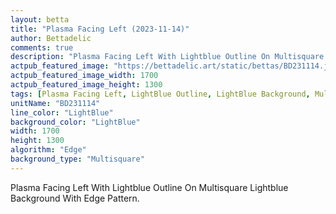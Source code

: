 ```yaml
---
layout: betta
title: "Plasma Facing Left (2023-11-14)"
author: Bettadelic
comments: true
description: "Plasma Facing Left With Lightblue Outline On Multisquare Lightblue Background With Edge Pattern."
actpub_featured_image: "https://bettadelic.art/static/bettas/BD231114.jpg"
actpub_featured_image_width: 1700
actpub_featured_image_height: 1300
tags: [Plasma Facing Left, LightBlue Outline, LightBlue Background, Multisquare Background Pattern, Edge Pattern, November 2023]
unitName: "BD231114"
line_color: "LightBlue"
background_color: "LightBlue"
width: 1700
height: 1300
algorithm: "Edge"
background_type: "Multisquare"
---
```


Plasma Facing Left With Lightblue Outline On Multisquare Lightblue Background With Edge Pattern.
